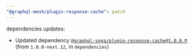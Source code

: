```yaml
---
"@graphql-mesh/plugin-response-cache": patch
---
```

dependencies updates:
  - Updated dependency [`@graphql-yoga/plugin-response-cache@1.0.0` ↗︎](https://www.npmjs.com/package/@graphql-yoga/plugin-response-cache/v/1.0.0) (from `1.0.0-next.12`, in `dependencies`)
